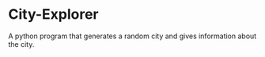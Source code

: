 # City-Explorer
A python program that generates a random city and gives information about the city.
